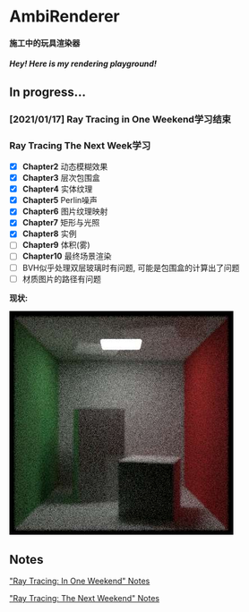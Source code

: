 ﻿# AmbiRenderer
#### 施工中的玩具渲染器

#### *Hey! Here is my rendering playground!*

## In progress...

### [2021/01/17] Ray Tracing in One Weekend学习结束

### Ray Tracing The Next Week学习

- [x] **Chapter2** 动态模糊效果
- [x] **Chapter3** 层次包围盒
- [x] **Chapter4** 实体纹理
- [x] **Chapter5** Perlin噪声
- [x] **Chapter6** 图片纹理映射
- [x] **Chapter7** 矩形与光照
- [x] **Chapter8** 实例
- [ ] **Chapter9** 体积(雾)
- [ ] **Chapter10** 最终场景渲染
- [ ] BVH似乎处理双层玻璃时有问题, 可能是包围盒的计算出了问题
- [ ] 材质图片的路径有问题

**现状:**

![Result](./doc/Results/Ray_Tracing_The_Next_Week/Chapter8.jpg)

## Notes

["Ray Tracing: In One Weekend" Notes](./doc/Notes/Ray_Tracing_in_One_Weekend/README.md)

["Ray Tracing: The Next Weekend" Notes](./doc/Notes/Ray_Tracing_The_Next_Week/README.md)